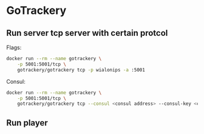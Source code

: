 # GoTrackery

## Run server tcp server with certain protcol
Flags:
```bash
docker run --rm --name gotrackery \
	-p 5001:5001/tcp \
	gotrackery/gotrackery tcp -p wialonips -a :5001
```
Consul:
```bash
docker run --rm --name gotrackery \
	-p 5001:5001/tcp \
	gotrackery/gotrackery tcp --consul <consul address> --consul-key <consul key>
```

## Run player